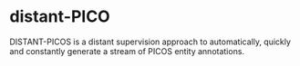 # distant-PICO

DISTANT-PICOS is a distant supervision approach to automatically, quickly and constantly generate a stream of PICOS entity annotations.